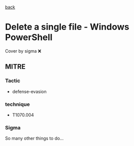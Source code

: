[back](../index.md)
# Delete a single file - Windows PowerShell
Cover by sigma :x: 

## MITRE
### Tactic
  - defense-evasion

### technique
  - T1070.004

### Sigma

 So many other things to do...